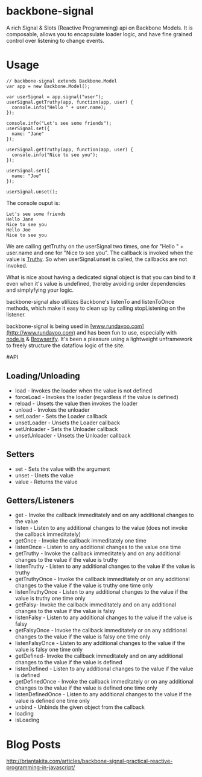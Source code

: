 backbone-signal
===============

A rich Signal & Slots (Reactive Programming) api on Backbone Models. It is composable, allows you to encapsulate loader logic,
 and have fine grained control over listening to change events.

# Usage

    // backbone-signal extends Backbone.Model
    var app = new Backbone.Model();

    var userSignal = app.signal("user");
    userSignal.getTruthy(app, function(app, user) {
      console.info("Hello " + user.name);
    });

    console.info("Let's see some friends");
    userSignal.set({
      name: "Jane"
    });

    userSignal.getTruthy(app, function(app, user) {
      console.info("Nice to see you");
    });

    userSignal.set({
      name: "Joe"
    });

    userSignal.unset();

The console ouput is:

    Let's see some friends
    Hello Jane
    Nice to see you
    Hello Joe
    Nice to see you

We are calling getTruthy on the userSignal two times, one for "Hello " + user.name and one for "Nice to see you". The callback is invoked when the value is [Truthy](http://www.sitepoint.com/javascript-truthy-falsy/). So when userSignal.unset is called, the callbacks are not invoked.

What is nice about having a dedicated signal object is that you can bind to it even when it's value is undefined, thereby avoiding order dependencies and simplyfying your logic.

backbone-signal also utilizes Backbone's listenTo and listenToOnce methods, which make it easy to clean up by calling stopListening on the listener.

backbone-signal is being used in [www.rundavoo.com](http://www.rundavoo.com) and has been fun to use, especially with [node.js](http://nodejs.org/) & [Browserify](http://browserify.org/). It's been a pleasure using a lightweight unframework to freely structure the dataflow logic of the site.

#API

## Loading/Unloading

* load - Invokes the loader when the value is not defined
* forceLoad - Invokes the loader (regardless if the value is defined)
* reload - Unsets the value then invokes the loader
* unload - Invokes the unloader
* setLoader - Sets the Loader callback
* unsetLoader - Unsets the Loader callback
* setUnloader - Sets the Unloader callback
* unsetUnloader - Unsets the Unloader callback

## Setters

* set - Sets the value with the argument
* unset - Unets the value
* value - Returns the value

## Getters/Listeners

* get - Invoke the callback immeditately and on any additional changes to the value
* listen - Listen to any additional changes to the value (does not invoke the callback immeditately)
* getOnce - Invoke the callback immeditately one time
* listenOnce - Listen to any additional changes to the value one time
* getTruthy - Invoke the callback immeditately and on any additional changes to the value if the value is truthy
* listenTruthy - Listen to any additional changes to the value if the value is truthy
* getTruthyOnce - Invoke the callback immeditately or on any additional changes to the value if the value is truthy one time only
* listenTruthyOnce - Listen to any additional changes to the value if the value is truthy one time only
* getFalsy- Invoke the callback immeditately and on any additional changes to the value if the value is falsy
* listenFalsy - Listen to any additional changes to the value if the value is falsy
* getFalsyOnce - Invoke the callback immeditately or on any additional changes to the value if the value is falsy one time only
* listenFalsyOnce - Listen to any additional changes to the value if the value is falsy one time only
* getDefined- Invoke the callback immeditately and on any additional changes to the value if the value is defined
* listenDefined - Listen to any additional changes to the value if the value is defined
* getDefinedOnce - Invoke the callback immeditately or on any additional changes to the value if the value is defined one time only
* listenDefinedOnce - Listen to any additional changes to the value if the value is defined one time only
* unbind - Unbinds the given object from the callback
* loading
* isLoading

# Blog Posts

http://briantakita.com/articles/backbone-signal-practical-reactive-programming-in-javascript/
